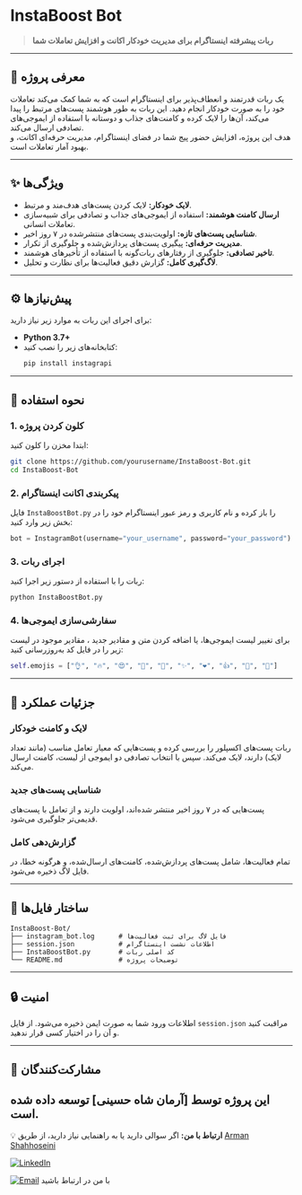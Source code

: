 # **InstaBoost Bot**  
> **ربات پیشرفته اینستاگرام برای مدیریت خودکار اکانت و افزایش تعاملات شما**

---

## **📌 معرفی پروژه**  
یک ربات قدرتمند و انعطاف‌پذیر برای اینستاگرام است که به شما کمک می‌کند تعاملات خود را به صورت خودکار انجام دهید. این ربات به طور هوشمند پست‌های مرتبط را پیدا می‌کند، آن‌ها را لایک کرده و کامنت‌های جذاب و دوستانه با استفاده از ایموجی‌های تصادفی ارسال می‌کند.  
هدف این پروژه، افزایش حضور پیج شما در فضای اینستاگرام، مدیریت حرفه‌ای اکانت، و بهبود آمار تعاملات است.

---

## **✨ ویژگی‌ها**  
- **لایک خودکار:** لایک کردن پست‌های هدف‌مند و مرتبط.  
- **ارسال کامنت هوشمند:** استفاده از ایموجی‌های جذاب و تصادفی برای شبیه‌سازی تعاملات انسانی.  
- **شناسایی پست‌های تازه:** اولویت‌بندی پست‌های منتشرشده در ۷ روز اخیر.  
- **مدیریت حرفه‌ای:** پیگیری پست‌های پردازش‌شده و جلوگیری از تکرار.  
- **تاخیر تصادفی:** جلوگیری از رفتارهای ربات‌گونه با استفاده از تأخیرهای هوشمند.  
- **لاگ‌گیری کامل:** گزارش دقیق فعالیت‌ها برای نظارت و تحلیل.  

---

## **⚙️ پیش‌نیازها**  
برای اجرای این ربات به موارد زیر نیاز دارید:  
- **Python 3.7+**  
- کتابخانه‌های زیر را نصب کنید:  
  ```bash
  pip install instagrapi
  ```

---

## **🚀 نحوه استفاده**  

### 1. **کلون کردن پروژه**
ابتدا مخزن را کلون کنید:  
```bash
git clone https://github.com/yourusername/InstaBoost-Bot.git
cd InstaBoost-Bot
```

### 2. **پیکربندی اکانت اینستاگرام**
فایل `InstaBoostBot.py` را باز کرده و نام کاربری و رمز عبور اینستاگرام خود را در بخش زیر وارد کنید:  
```python
bot = InstagramBot(username="your_username", password="your_password")
```

### 3. **اجرای ربات**
ربات را با استفاده از دستور زیر اجرا کنید:  
```bash
python InstaBoostBot.py
```

### 4. **سفارشی‌سازی ایموجی‌ها**  
برای تغییر لیست ایموجی‌ها، یا اضافه کردن متن و مقادیر جدید ، مقادیر موجود در لیست زیر را در فایل کد به‌روزرسانی کنید:  
```python
self.emojis = ["👌", "🔥", "😍", "💯", "👏", "✨", "❤️", "👍", "🤩", "🙌"]
```

---

## **📝 جزئیات عملکرد**  

### **لایک و کامنت خودکار**
ربات پست‌های اکسپلور را بررسی کرده و پست‌هایی که معیار تعامل مناسب (مانند تعداد لایک) دارند، لایک می‌کند. سپس با انتخاب تصادفی دو ایموجی از لیست، کامنت ارسال می‌کند.  

### **شناسایی پست‌های جدید**
پست‌هایی که در ۷ روز اخیر منتشر شده‌اند، اولویت دارند و از تعامل با پست‌های قدیمی‌تر جلوگیری می‌شود.  

### **گزارش‌دهی کامل**
تمام فعالیت‌ها، شامل پست‌های پردازش‌شده، کامنت‌های ارسال‌شده، و هرگونه خطا، در فایل لاگ ذخیره می‌شود.  

---

## **📂 ساختار فایل‌ها**  
```
InstaBoost-Bot/
├── instagram_bot.log      # فایل لاگ برای ثبت فعالیت‌ها
├── session.json           # اطلاعات نشست اینستاگرام
├── InstaBoostBot.py       # کد اصلی ربات
└── README.md              # توضیحات پروژه
```

---

## **🔒 امنیت**  
اطلاعات ورود شما به صورت ایمن ذخیره می‌شود. از فایل `session.json` مراقبت کنید و آن را در اختیار کسی قرار ندهید.

---

## **🤝 مشارکت‌کنندگان**  
این پروژه توسط **[آرمان شاه حسینی]** توسعه داده شده است.  
---

💡 **ارتباط با من:** اگر سوالی دارید یا به راهنمایی نیاز دارید، از طریق 
[Arman Shahhoseini](https://github.com/arman-shahhoseini)

[![LinkedIn](https://img.shields.io/badge/LinkedIn-%230077B5.svg?logo=linkedin&logoColor=white)](https://www.linkedin.com/in/arman-shahhoseini-4447152a0) 

[![Email](https://img.shields.io/badge/Email-%23D14836.svg?logo=gmail&logoColor=white)](mailto:shahhoseiniarman@gmail.com) 
با من در ارتباط باشید 
